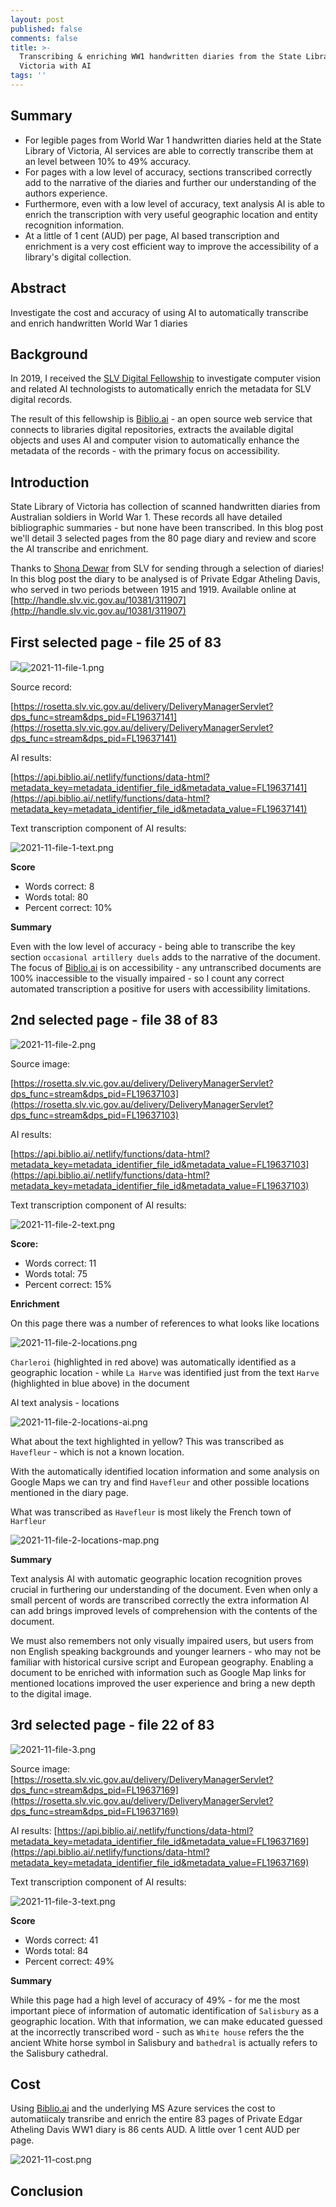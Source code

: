 ```yaml
---
layout: post
published: false
comments: false
title: >-
  Transcribing & enriching WW1 handwritten diaries from the State Library of
  Victoria with AI
tags: ''
---
```

## Summary

- For legible pages from World War 1 handwritten diaries held at the State Library of Victoria, AI services are able to correctly transcribe them at an level between 10% to 49% accuracy.
- For pages with a low level of accuracy, sections transcribed correctly add to the narrative of the diaries and further our understanding of the authors experience.
- Furthermore, even with a low level of accuracy, text analysis AI is able to enrich the transcription with very useful geographic location and entity recognition information.
- At a little of 1 cent (AUD) per page, AI based transcription and enrichment is a very cost efficient way to improve the accessibility of a library's digital collection.

## Abstract

Investigate the cost and accuracy of using AI to automatically transcribe and enrich handwritten World War 1 diaries 

## Background

In 2019, I received the [SLV Digital Fellowship](https://www.slv.vic.gov.au/interact-with-us/fellowships/digital-fellowship/2019-fellow-justin-kelly) to investigate computer vision and related AI technologists to automatically enrich the metadata for SLV digital records.

The result of this fellowship is [Biblio.ai](http://biblio.ai/) - an open source web service that connects to libraries digital repositories, extracts the available digital objects and uses AI and 
computer vision to automatically enhance the metadata of the records - with the primary focus on accessibility.

## Introduction

State Library of Victoria has collection of scanned handwritten diaries from Australian soldiers in World War 1. These records all have detailed bibliographic summaries - but none have been transcribed. In this blog post we'll detail 3 selected pages from the 80 page diary and review and score the AI transcribe and enrichment.

Thanks to [Shona Dewar](https://www.linkedin.com/in/shona-dewar-47b65074) from SLV for sending through a selection of diaries! In this blog post the diary to be analysed is of Private Edgar Atheling Davis, who served in two periods between 1915 and 1919. Available online at [http://handle.slv.vic.gov.au/10381/311907](http://handle.slv.vic.gov.au/10381/311907)

## First selected page - file 25 of 83


![]({{site.baseurl}}/img/2021-11-file-1.png)![2021-11-file-1.png]({{site.baseurl}}/img/2021-11-file-1.png)

Source record: 

[https://rosetta.slv.vic.gov.au/delivery/DeliveryManagerServlet?dps_func=stream&dps_pid=FL19637141](https://rosetta.slv.vic.gov.au/delivery/DeliveryManagerServlet?dps_func=stream&dps_pid=FL19637141)

AI results: 

[https://api.biblio.ai/.netlify/functions/data-html?metadata_key=metadata_identifier_file_id&metadata_value=FL19637141](https://api.biblio.ai/.netlify/functions/data-html?metadata_key=metadata_identifier_file_id&metadata_value=FL19637141)

Text transcription component of AI results:

![2021-11-file-1-text.png]({{site.baseurl}}/img/2021-11-file-1-text.png)


**Score**

- Words correct: 8
- Words total: 80
- Percent correct: 10%

**Summary**

Even with the low level of accuracy - being able to transcribe the key section `occasional artillery duels` adds to the narrative of the document. The focus of [Biblio.ai](http://Biblio.ai) is on accessibility - any untranscribed documents are 100% inaccessible to the visually impaired - so I count any correct automated transcription a positive for users with accessibility limitations.

## 2nd selected page - file 38 of 83

![2021-11-file-2.png]({{site.baseurl}}/img/2021-11-file-2.png)


Source image:

[https://rosetta.slv.vic.gov.au/delivery/DeliveryManagerServlet?dps_func=stream&dps_pid=FL19637103](https://rosetta.slv.vic.gov.au/delivery/DeliveryManagerServlet?dps_func=stream&dps_pid=FL19637103)

AI results:

[https://api.biblio.ai/.netlify/functions/data-html?metadata_key=metadata_identifier_file_id&metadata_value=FL19637103](https://api.biblio.ai/.netlify/functions/data-html?metadata_key=metadata_identifier_file_id&metadata_value=FL19637103)

Text transcription component of AI results:

![2021-11-file-2-text.png]({{site.baseurl}}/img/2021-11-file-2-text.png)

**Score:**

- Words correct: 11
- Words total: 75
- Percent correct: 15%

**Enrichment**

On this page there was a number of references to what looks like locations

![2021-11-file-2-locations.png]({{site.baseurl}}/img/2021-11-file-2-locations.png)


`Charleroi` (highlighted in red above) was automatically identified as a geographic location - while `La Harve` was identified just from the text `Harve` (highlighted in blue above) in the document

AI text analysis - locations

![2021-11-file-2-locations-ai.png]({{site.baseurl}}/img/2021-11-file-2-locations-ai.png)


What about the text highlighted in yellow? This was transcribed as `Havefleur` - which is not a known location.

With the automatically identified location information and some analysis on Google Maps we can try and find `Havefleur`  and other possible locations mentioned in the diary page.

What was transcribed as `Havefleur` is most likely the French town of `Harfleur` 

![2021-11-file-2-locations-map.png]({{site.baseurl}}/img/2021-11-file-2-locations-map.png)


**Summary**

Text analysis AI with automatic geographic location recognition proves crucial in furthering our understanding of the document. Even when only a small percent of words are transcribed correctly the extra information AI can add brings improved levels of comprehension with the contents of the document. 

We must also remembers not only visually impaired users, but users from non English speaking backgrounds and younger learners - who may not be familiar with historical cursive script and European geography. Enabling a document to be enriched with information such as Google Map links for mentioned locations improved the user experience and bring a new depth to the digital image.

## 3rd selected page - file 22 of 83

![2021-11-file-3.png]({{site.baseurl}}/img/2021-11-file-3.png)


Source image: [https://rosetta.slv.vic.gov.au/delivery/DeliveryManagerServlet?dps_func=stream&dps_pid=FL19637169](https://rosetta.slv.vic.gov.au/delivery/DeliveryManagerServlet?dps_func=stream&dps_pid=FL19637169)

AI results: [https://api.biblio.ai/.netlify/functions/data-html?metadata_key=metadata_identifier_file_id&metadata_value=FL19637169](https://api.biblio.ai/.netlify/functions/data-html?metadata_key=metadata_identifier_file_id&metadata_value=FL19637169)

Text transcription component of AI results:

![2021-11-file-3-text.png]({{site.baseurl}}/img/2021-11-file-3-text.png)


**Score**

- Words correct: 41
- Words total: 84
- Percent correct: 49%

**Summary**

While this page had a high level of accuracy of 49% - for me the most important piece of  information of automatic identification of `Salisbury` as a geographic location. With that information, we can make educated guessed at the incorrectly transcribed word - such as `White house` refers the the ancient White horse symbol in Salisbury and `bathedral` is actually refers to the Salisbury cathedral.

## Cost

Using [Biblio.ai](http://Biblio.ai) and the underlying MS Azure services the cost to automatiicaly transribe and enrich the entire 83 pages of Private Edgar Atheling Davis WW1 diary is 86 cents AUD. A little over 1 cent AUD per page.

![2021-11-cost.png]({{site.baseurl}}/img/2021-11-cost.png)


## Conclusion